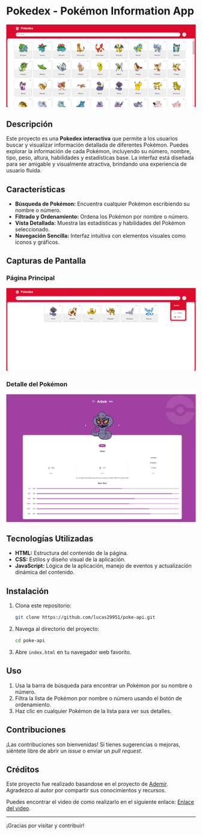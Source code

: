 # Pokedex - Pokémon Information App

![Pokedex](poke-api.png)

## Descripción

Este proyecto es una **Pokedex interactiva** que permite a los usuarios buscar y visualizar información detallada de diferentes Pokémon. Puedes explorar la información de cada Pokémon, incluyendo su número, nombre, tipo, peso, altura, habilidades y estadísticas base. La interfaz está diseñada para ser amigable y visualmente atractiva, brindando una experiencia de usuario fluida.

## Características

- **Búsqueda de Pokémon:** Encuentra cualquier Pokémon escribiendo su nombre o número.
- **Filtrado y Ordenamiento:** Ordena los Pokémon por nombre o número.
- **Vista Detallada:** Muestra las estadísticas y habilidades del Pokémon seleccionado.
- **Navegación Sencilla:** Interfaz intuitiva con elementos visuales como iconos y gráficos.

## Capturas de Pantalla

### Página Principal
![Pagina Principal](principal-busqueda.png)

### Detalle del Pokémon
![Detalle Pokemon](detalle-pokemon.png)

## Tecnologías Utilizadas

- **HTML:** Estructura del contenido de la página.
- **CSS:** Estilos y diseño visual de la aplicación.
- **JavaScript:** Lógica de la aplicación, manejo de eventos y actualización dinámica del contenido.

## Instalación

1. Clona este repositorio:
   ```bash
   git clone https://github.com/lucas29951/poke-api.git
2. Navega al directorio del proyecto:
   ```bash
   cd poke-api
3. Abre `index.html` en tu navegador web favorito.

## Uso

1. Usa la barra de búsqueda para encontrar un Pokémon por su nombre o número.
2. Filtra la lista de Pokémon por nombre o número usando el botón de ordenamiento.
3. Haz clic en cualquier Pokémon de la lista para ver sus detalles.

## Contribuciones

¡Las contribuciones son bienvenidas! Si tienes sugerencias o mejoras, siéntete libre de abrir un *issue* o enviar un *pull request*.

## Créditos

Este proyecto fue realizado basandose en el proyecto de [Ademir](https://github.com/Ade-mir). Agradezco al autor por compartir sus conocimientos y recursos.

Puedes encontrar el video de como realizarlo en el siguiente enlace: [Enlace del video](https://youtu.be/56VjdqcdakQ).


---

¡Gracias por visitar y contribuir!